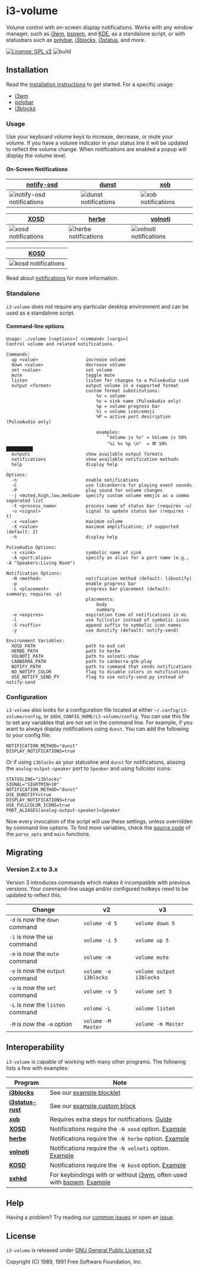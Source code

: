 # i3-volume

Volume control with on-screen display notifications. Works with any window manager, such as [i3wm], [bspwm], and [KDE], as a standalone script, or with statusbars such as [polybar], [i3blocks], [i3status], and more.

[![License: GPL v2][license-badge]][license] ![build][build]

## Installation

Read the [installation instructions](https://github.com/hastinbe/i3-volume/wiki/Installation) to get started. For a specific usage:

- [i3wm](https://github.com/hastinbe/i3-volume/wiki/Installation#i3wm)
- [polybar](https://github.com/hastinbe/i3-volume/wiki/Installation#polybar)
- [i3blocks](https://github.com/hastinbe/i3-volume/wiki/Usage-with-i3blocks)

### Usage

Use your keyboard volume keys to increase, decrease, or mute your volume. If you have a volume indicator in your status line it will be updated to reflect the volume change. When notifications are enabled a popup will display the volume level.


#### On-Screen Notifications

| [notify-osd] | [dunst] | [xob] |
| ------------ | ------- | ----- |
| ![notify-osd notifications](https://github.com/hastinbe/i3-volume/wiki/images/notify-osd.png) | ![dunst notifications](https://github.com/hastinbe/i3-volume/wiki/images/dunst.png) | ![xob notifications](https://github.com/hastinbe/i3-volume/wiki/images/xob.png) |

| [XOSD] | [herbe] | [volnoti] |
| ------ | ------- | --------- |
| ![xosd notifications](https://github.com/hastinbe/i3-volume/wiki/images/xosd.png) | ![herbe notifications](https://github.com/hastinbe/i3-volume/wiki/images/herbe.png) | ![volnoti notifications](https://github.com/hastinbe/i3-volume/wiki/images/volnoti.png)

| [KOSD] |
| ------ |
| ![kosd notifications](https://github.com/hastinbe/i3-volume/wiki/images/kosd.png) |

Read about [notifications](https://github.com/hastinbe/i3-volume/wiki/Notifications) for more information.

### Standalone

`i3-volume` does not require any particular desktop environment and can be used as a standalone script.

#### Command-line options
```
Usage: ./volume [<options>] <command> [<args>]
Control volume and related notifications.

Commands:
  up <value>                  increase volume
  down <value>                decrease volume
  set <value>                 set volume
  mute                        toggle mute
  listen                      listen for changes to a PulseAudio sink
  output <format>             output volume in a supported format
                              custom format substitutions:
                                  %v = volume
                                  %s = sink name (PulseAudio only)
                                  %p = volume progress bar
                                  %i = volume icon/emoji
                                  %P = active port description (PulseAudio only)

                                  examples:
                                      "Volume is %v" = Volume is 50%
                                      "%i %v %p \n"  = 奔 50% ██████████
  outputs                     show available output formats
  notifications               show available notification methods
  help                        display help

Options:
  -n                          enable notifications
  -C                          use libcanberra for playing event sounds
  -P                          play sound for volume changes
  -j <muted,high,low,medium>  specify custom volume emojis as a comma separated list
  -t <process_name>           process name of status bar (requires -u)
  -u <signal>                 signal to update status bar (requires -t)
  -x <value>                  maximum volume
  -X <value>                  maximum amplification; if supported (default: 2)
  -h                          display help

PulseAudio Options:
  -s <sink>                   symbolic name of sink
  -A <port:alias>             specify an alias for a port name (e.g., -A "Speakers:Living Room")

Notification Options:
  -N <method>                 notification method (default: libnotify)
  -p                          enable progress bar
  -L <placement>              progress bar placement (default: summary; requires -p)
                              placements:
                                  body
                                  summary
  -e <expires>                expiration time of notifications in ms
  -l                          use fullcolor instead of symbolic icons
  -S <suffix>                 append suffix to symbolic icon names
  -y                          use dunstify (default: notify-send)

Environment Variables:
  XOSD_PATH                   path to osd_cat
  HERBE_PATH                  path to herbe
  VOLNOTI_PATH                path to volnoti-show
  CANBERRA_PATH               path to canberra-gtk-play
  NOTIFY_PATH                 path to command that sends notifications
  NO_NOTIFY_COLOR             flag to disable colors in notifications
  USE_NOTIFY_SEND_PY          flag to use notify-send.py instead of notify-send
```

### Configuration

`i3-volume` also looks for a configuration file located at either `~/.config/i3-volume/config`, or `$XDG_CONFIG_HOME/i3-volume/config`. You can use this file to set any variables that are not set in the command line. For example, if you want to always display notifications using `dunst`. You can add the following to your config file:

```
NOTIFICATION_METHOD="dunst"
DISPLAY_NOTIFICATIONS=true
```

Or if using `i3blocks` as your statusline and `dunst` for notifications, aliasing the `analog-output-speaker` port to `Speaker` and using fullcolor icons:

```
STATUSLINE="i3blocks"
SIGNAL="SIGRTMIN+10"
NOTIFICATION_METHOD="dunst"
USE_DUNSTIFY=true
DISPLAY_NOTIFICATIONS=true
USE_FULLCOLOR_ICONS=true
PORT_ALIASES[analog-output-speaker]=Speaker
```

Now every invocation of the script will use these settings, unless overridden by command line options. To find more variables, check the [source code](https://github.com/hastinbe/i3-volume/blob/master/volume) of the `parse_opts` and `main` functions.

## Migrating

### Version 2.x to 3.x

Version 3 introduces commands which makes it incompatible with previous versions. Your command-line usage and/or configured hotkeys need to be updated to reflect this.

| Change | v2 | v3 |
| ------ | -- | -- |
| `-d` is now the `down` command | `volume -d 5` | `volume down 5` |
| `-i` is now the `up` command | `volume -i 5` | `volume up 5` |
| `-m` is now the `mute` command | `volume -m` | `volume mute` |
| `-o` is now the `output` command | `volume -o i3blocks` | `volume output i3blocks` |
| `-v` is now the `set` command | `volume -v 5` | `volume set 5` |
| `-L` is now the `listen` command | `volume -L` | `volume listen` |
| `-M` is now the `-m` option | `volume -M Master` | `volume -m Master` |

## Interoperability

`i3-volume` is capable of working with many other programs. The following lists a few with examples:

| Program | Note |
| ---------- | ----- |
| **[i3blocks]** | See our [example blocklet](https://github.com/hastinbe/i3-volume/wiki/Usage-with-i3blocks) |
| **[i3status-rust]** | See our [example custom block](https://github.com/hastinbe/i3-volume/wiki/Usage-with-i3status-rust) |
| **[xob]** | Requires extra steps for notifications. [Guide](https://github.com/hastinbe/i3-volume/wiki/Usage-with-xob) |
| **[XOSD]** | Notifications require the `-N xosd` option. [Example](https://github.com/hastinbe/i3-volume/wiki/Usage-with-XOSD) |
| **[herbe]** | Notifications require the `-N herbe` option. [Example](https://github.com/hastinbe/i3-volume/wiki/Usage-with-herbe) |
| **[volnoti]** | Notifications require the `-N volnoti` option. [Example](https://github.com/hastinbe/i3-volume/wiki/Usage-with-volnoti) |
| **[KOSD]** | Notifications require the `-N kosd` option. [Example](https://github.com/hastinbe/i3-volume/wiki/Usage-with-kosd) |
| **[sxhkd]** | For keybindings with or without [i3wm], often used with [bspwm]. [Example](https://github.com/hastinbe/i3-volume/wiki/Keybindings#sxkhd) |

## Help

Having a problem? Try reading our [common issues](https://github.com/hastinbe/i3-volume/wiki/Common-Issues) or open an [issue](https://github.com/hastinbe/i3-volume/issues/new).

## License
`i3-volume` is released under [GNU General Public License v2][license]

Copyright (C) 1989, 1991 Free Software Foundation, Inc.

[bspwm]: https://github.com/baskerville/bspwm
[build]: https://github.com/hastinbe/i3-volume/actions/workflows/shellcheck.yml/badge.svg
[dunst]: https://dunst-project.org
[herbe]: https://github.com/dudik/herbe
[KDE]: https://kde.org
[KOSD]: https://store.kde.org/p/1127472/show/page/5
[i3blocks]: https://github.com/vivien/i3blocks
[i3status]: https://github.com/i3/i3status
[i3status-rust]: https://github.com/greshake/i3status-rust
[i3wm]: https://i3wm.org
[libnotify]: https://developer.gnome.org/libnotify
[license]: https://www.gnu.org/licenses/gpl-2.0.en.html
[license-badge]: https://img.shields.io/badge/License-GPL%20v2-blue.svg
[logo]: assets/logo.svg
[notify-osd]: https://launchpad.net/notify-osd
[polybar]: https://github.com/polybar/polybar
[pulseaudio-utils]: https://www.freedesktop.org/wiki/Software/PulseAudio/
[sxhkd]: https://github.com/baskerville/sxhkd
[volnoti]: https://github.com/davidbrazdil/volnoti
[wiki]: https://github.com/hastinbe/i3-volume/wiki
[xob]: https://github.com/florentc/xob
[XOSD]: https://sourceforge.net/projects/libxosd/
